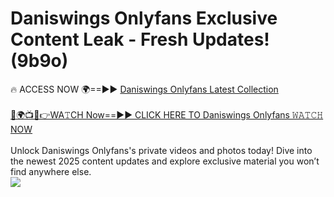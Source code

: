 # Daniswings Onlyfans Exclusive Content Leak - Fresh Updates! (9b9o)

🔥 ACCESS NOW 🌍==►► <a href="https://tinyurl.com/kvy9nzfs" rel="nofollow">Daniswings Onlyfans Latest Collection</a>
<br><br>
[🔴🌍📺📱👉WA𝚃CH Now==►► CLICK HERE TO Daniswings Onlyfans 𝚆𝙰𝚃𝙲𝙷 NOW](https://tinyurl.com/kvy9nzfs)
<br><br>
Unlock Daniswings Onlyfans's private videos and photos today! Dive into the newest 2025 content updates and explore exclusive material you won’t find anywhere else.
<br>
<a href="https://tinyurl.com/kvy9nzfs" rel="nofollow" data-target="animated-image.originalLink"><img src="https://camo.githubusercontent.com/8a4f000d20f83aca3bf7ec5f350d767afa0574a8a352519fd8cfa583a6f93a33/68747470733a2f2f692e696d6775722e636f6d2f644a486b345a712e676966" data-canonical-src="https://i.imgur.com/dJHk4Zq.gif" style="max-width: 100%; display: inline-block;" data-target="animated-image.originalImage"></a>
<br>
